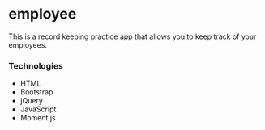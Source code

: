 # employee

This is a record keeping practice app that allows you to keep track of your employees. 

### Technologies
* HTML
* Bootstrap
* jQuery
* JavaScript
* Moment.js
